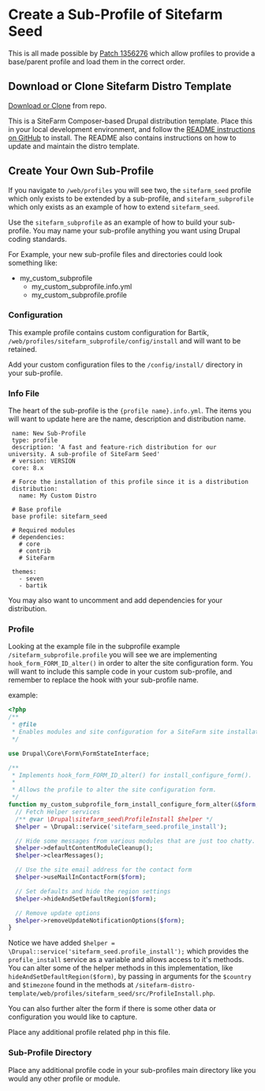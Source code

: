 # Create a Sub-Profile of Sitefarm Seed

This is all made possible by [Patch 1356276](https://www.drupal.org/node/1356276#comment-12017233) which allow profiles to provide a base/parent profile and load them in the correct order.

## Download or Clone Sitefarm Distro Template

[Download or Clone](https://github.com/ucdavis/sitefarm-distro-template) from repo.

This is a SiteFarm Composer-based Drupal distribution template. Place this in your local development environment, and follow the [README instructions on GitHub](https://github.com/ucdavis/sitefarm-distro-template/blob/master/README.md) to install. The README also contains instructions on how to update and maintain the distro template.

## Create Your Own Sub-Profile

If you navigate to `/web/profiles` you will see two, the `sitefarm_seed` profile which only exists to be extended by a sub-profile, and `sitefarm_subprofile` which only exists as an example of how to extend `sitefarm_seed`. 

Use the `sitefarm_subprofile` as an example of how to build your sub-profile. You may name your sub-profile anything you want using Drupal coding standards. 

For Example, your new sub-profile files and directories could look something like:

* my_custom_subprofile
    * my_custom_subprofile.info.yml
    * my_custom_subprofile.profile

### Configuration

This example profile contains custom configuration for Bartik, `/web/profiles/sitefarm_subprofile/config/install` and will want to be retained.

Add your custom configuration files to the `/config/install/` directory in your sub-profile.

### Info File

The heart of the sub-profile is the `{profile name}.info.yml`. The items you will want to update here are the name, description and distribution name.
 
~~~~
 name: New Sub-Profile
 type: profile
 description: 'A fast and feature-rich distribution for our university. A sub-profile of SiteFarm Seed'
 # version: VERSION
 core: 8.x
 
 # Force the installation of this profile since it is a distribution
 distribution:
   name: My Custom Distro
 
 # Base profile
 base profile: sitefarm_seed
 
 # Required modules
 # dependencies:
   # core
   # contrib
   # SiteFarm
 
 themes:
   - seven
   - bartik
~~~~

You may also want to uncomment and add dependencies for your distribution.

### Profile

Looking at the example file in the subprofile example `/sitefarm_subprofile.profile` you will see we are implementing `hook_form_FORM_ID_alter()` in order to alter the site configuration form. You will want to include this sample code in your custom sub-profile, and remember to replace the hook with your sub-profile name.

example: 

```php
<?php
/**
 * @file
 * Enables modules and site configuration for a SiteFarm site installation.
 */

use Drupal\Core\Form\FormStateInterface;

/**
 * Implements hook_form_FORM_ID_alter() for install_configure_form().
 *
 * Allows the profile to alter the site configuration form.
 */
function my_custom_subprofile_form_install_configure_form_alter(&$form, FormStateInterface $form_state) {
  // Fetch Helper services
  /** @var \Drupal\sitefarm_seed\ProfileInstall $helper */
  $helper = \Drupal::service('sitefarm_seed.profile_install');

  // Hide some messages from various modules that are just too chatty.
  $helper->defaultContentModuleCleanup();
  $helper->clearMessages();

  // Use the site email address for the contact form
  $helper->useMailInContactForm($form);

  // Set defaults and hide the region settings
  $helper->hideAndSetDefaultRegion($form);

  // Remove update options
  $helper->removeUpdateNotificationOptions($form);
}
```

Notice we have added `$helper = \Drupal::service('sitefarm_seed.profile_install');` which provides the `profile_install` service as a variable and allows access to it's methods. You can alter some of the helper methods in this implementation, like `hideAndSetDefaultRegion($form)`, by passing in arguments for the `$country` and `$timezone` found in the methods at `/sitefarm-distro-template/web/profiles/sitefarm_seed/src/ProfileInstall.php`.

You can also further alter the form if there is some other data or configuration you would like to capture.

Place any additional profile related php in this file.

### Sub-Profile Directory

Place any additional profile code in your sub-profiles main directory like you would any other profile or module.
